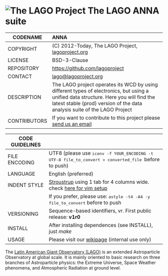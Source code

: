# ![The LAGO Project](http://lagoproject.org/images/lago-logo-90.png "The LAGO Project") The LAGO ANNA suite

| CODENAME			| ANNA  |
|-------------------|:------|
| COPYRIGHT			| (C) 2012-Today, The LAGO Project, [lagoproject.org](http://lagoproject.org)|
| LICENSE			| BSD-3-Clause |
| REPOSITORY		| https://github.com/lagoproject |
| CONTACT			| [lago@lagoproject.org](mailto:lago@lagoproject.org)|
| DESCRIPTION		| The LAGO project operates its WCD by using different types of electronics, but using a unified data structure. Here you will find the latest stable (prod) version of the data analysis suite of the LAGO Project |
| CONTRIBUTORS		| If you want to contribute to this project please [send us an email](mailto:lago@lagoproject.org)|


| CODE GUIDELINES	|		|
|-------------------|:------|
| FILE ENCODING		| UTF8 (please use <kbd>iconv -f YOUR_ENCODING -t UTF-8 file_to_convert > converted_file </kbd> before to push) |
| LANGUAGE			| English (preferred) |
| INDENT STYLE		| [Stroustrup](http://en.wikipedia.org/wiki/Indent_style#Variant:_Stroustrup) using 1 tab for 4 columns wide. check [here for vim setup](http://tedlogan.com/techblog3.html) |
|					| If you prefer, please use: <kbd>astyle -t4 -A4 -y file_to_convert</kbd> before to push
| VERSIONING		| Sequence-based identifiers, v<version>r<release>. First public release: **v1r0**
| INSTALL			| After installing dependences (see INSTALL), just *make*
| USAGE				| Please visit our [wikipage](http://wiki.lagoproject.org) (internal use only)|

The [Latin American Giant Observatory (LAGO)](http://lagoproject.org) is an extended Astroparticle Observatory at global scale. It is mainly oriented to basic research on three branches of Astroparticle physics: the Extreme Universe, Space Weather phenomena, and Atmospheric Radiation at ground level.
